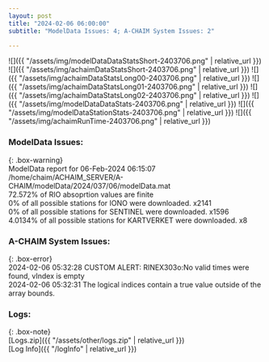```yaml
---
layout: post
title: "2024-02-06 06:00:00"
subtitle: "ModelData Issues: 4; A-CHAIM System Issues: 2"

---
```


![]({{ "/assets/img/modelDataDataStatsShort-2403706.png" | relative_url }})
![]({{ "/assets/img/achaimDataStatsShort-2403706.png" | relative_url }})
![]({{ "/assets/img/achaimDataStatsLong00-2403706.png" | relative_url }})
![]({{ "/assets/img/achaimDataStatsLong01-2403706.png" | relative_url }})
![]({{ "/assets/img/achaimDataStatsLong02-2403706.png" | relative_url }})
![]({{ "/assets/img/modelDataDataStats-2403706.png" | relative_url }})
![]({{ "/assets/img/modelDataStationStats-2403706.png" | relative_url }})
![]({{ "/assets/img/achaimRunTime-2403706.png" | relative_url }})


### ModelData Issues:  
  
{: .box-warning}  
 ModelData report for 06-Feb-2024 06:15:07   
 /home/chaim/ACHAIM_SERVER/A-CHAIM/modelData/2024/037/06/modelData.mat   
 72.572% of RIO absoprtion values are finite   
 0% of all possible stations for IONO were downloaded. x2141   
 0% of all possible stations for SENTINEL were downloaded. x1596   
 4.0134% of all possible stations for KARTVERKET were downloaded. x8   
  
### A-CHAIM System Issues:  
  
{: .box-error}  
2024-02-06 05:32:28 CUSTOM ALERT: RINEX303o:No valid times were found, vIndex is empty  
2024-02-06 05:32:31 The logical indices contain a true value outside of the array bounds.  

### Logs:  
  
{: .box-note}  
[Logs.zip]({{ "/assets/other/logs.zip" | relative_url }})  
[Log Info]({{ "/logInfo" | relative_url }})  
